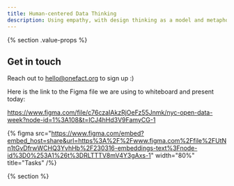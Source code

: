 ```yaml
---
title: Human-centered Data Thinking 
description: Using empathy, with design thinking as a model and metaphor, we enable clear understanding of how to work with data to make considered and impactful decisions.
---
```


{% section .value-props %}

## Get in touch

Reach out to hello@onefact.org to sign up :)

Here is the link to the Figma file we are using to whiteboard and present today:

https://www.figma.com/file/c76czaIAkzRjOeFz55Jnmk/nyc-open-data-week?node-id=1%3A108&t=ICJ4hHd3V9FamyCG-1

{% figma
  src="https://www.figma.com/embed?embed_host=share&url=https%3A%2F%2Fwww.figma.com%2Ffile%2FUtNn1tGvDfrwWCHQ3YvhHb%2F230316-embeddings-text%3Fnode-id%3D0%253A1%26t%3DRLTTTV8mV4Y3gAxs-1"
  width="80%"
  title="Tasks" 
/%}


{% section %}